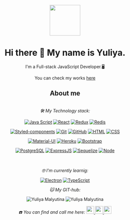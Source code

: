 <p align="center">
     <img
     src="https://sun9-83.userapi.com/impf/c854428/v854428572/7f217/zHuP7XcxeOM.jpg?size=766x828&quality=96&sign=80b66b4726b6953265ebcd9be174826e&type=album" 
     align="center"
     style="width:100px;" />
</p>

<h1 align="center">Hi there 👋 My name is Yuliya.</h1>
<p align="center">I'm a Full-stack JavaScript Developer.🖥<p/>
<p align="center">You can check my works <a href='https://github.com/lilyjul?tab=repositories'>here<a/><p/>
<p/>
<h2 align="center">About me</h2>

<div align="center">
     <p/>
     <br align="center"><em>🛠 My Technology stack:</em>
     
[![Java Script](https://shields.io/badge/-Java_Script-F7DF1E?logo=javascript&style=for-the-badge&logoColor=222)](https://learn.javascript.ru/) 
[![React](https://shields.io/badge/-React-f9fbfa?logo=react&style=for-the-badge)](https://reactjs.org/)
[![Redux](https://shields.io/badge/-Redux-710B77?logo=redux&style=for-the-badge)](https://redux.js.org/)
[![Redis](https://shields.io/badge/-Redis-f9fbfa?logo=Redis&style=for-the-badge)](https://redis.io/)
<br align="center"/>
     
[![Styled-components](https://img.shields.io/badge/-styledcomponents-f9fbfa?logo=styledcomponents&style=for-the-badge)](https://styled-components.com/)
[![Git](https://shields.io/badge/-Git-f0efe7?logo=git&style=for-the-badge)](https://git-scm.com/)
[![GitHub](https://shields.io/badge/-GitHub-333?logo=GitHub&style=for-the-badge)](https://github.com/)
[![HTML](https://shields.io/badge/-HTML5-E34F26?logo=html5&style=for-the-badge&logoColor=fff)](https://html5book.ru/html-html5/)
[![CSS](https://shields.io/badge/-CSS3-1572B6?logo=css3&style=for-the-badge&logoColor=fff)](https://html5book.ru/osnovy-css/)
<br align="center"/>
     
[![Material-UI](https://img.shields.io/badge/-materialui-1572B6?logo=Material-UI&style=for-the-badge)](https://material-ui.com/ru/)
[![Heroku](https://img.shields.io/badge/-Heroku-431490?logo=heroku&style=for-the-badge)](https://www.heroku.com/)
[![Bootstrap](https://img.shields.io/badge/-Bootstrap-f9fbfa?logo=bootstrap&style=for-the-badge)](https://getbootstrap.com/)
<br align="center"/>
     
[![PostgreSQL](https://img.shields.io/badge/-PostgreSQL-f9fbfa?logo=PostgreSQL&style=for-the-badge)](https://www.postgresql.org/)
[![ExpressJS](https://img.shields.io/badge/-Express.js-333?logo=express&style=for-the-badge)](https://expressjs.com/ru/)
[![Sequelize](https://img.shields.io/badge/-Sequelize-f9fbfa?logo=Sequelize&style=for-the-badge)](https://sequelize.org/master/)
[![Node](https://shields.io/badge/-Node-333?logo=node.js&style=for-the-badge)](https://nodejs.org/en/)
<br align="center"/>

  
  <br/>
    <br><em>🤓 I'm currently learnig:</em>
  <br />
  
[![Electron](https://img.shields.io/badge/-Electron-f9fbfa?logo=Electron&style=for-the-badge)](https://www.electronjs.org/)
[![TypeScript](https://img.shields.io/badge/-TypeScript-f9fbfa?logo=TypeScript&style=for-the-badge)](https://www.typescriptlang.org/)
     <br/>
  
     
  <em>🐱 My GIT-hub: </em>

<img src="https://github-readme-stats.vercel.app/api/top-langs/?username=lilyjul&layout=compact)](https://github.com/anuraghazra/github-readme-stats&show_icons=true&theme=panda" alt="Yuliya Malyutina" />
<img src="https://github-readme-stats.vercel.app/api?username=lilyjul&show_icons=true&theme=panda" alt="Yuliya Malyutina" />
      

 <em align="center"> ☎️ You can find and call me here:</em>
    <a  align="center" href='http://t.me/l1lyjul'>
    <img src='https://cdn-icons.flaticon.com/png/512/4701/premium/4701496.png?token=exp=1636376506~hmac=de1d77fbb4246889cfffa9542e1d8b45'
         style="width:25px;"
         />
  </a>
    <a href='https://www.instagram.com/lilyjul_/'>
    <img src='https://cdn-icons.flaticon.com/png/512/4701/premium/4701472.png?token=exp=1636376506~hmac=091ee767ed5bf8c659a792ae861abd29'
         style="width:25px;"
         />
  </a>
    <a href='https://discord.gg/C9v6D25'>
    <img src='https://cdn-icons.flaticon.com/png/512/4701/premium/4701553.png?token=exp=1636376506~hmac=03b962a9af0adec12a69cc497ec50571'
         style="width:25px;"
         />
  </a>
